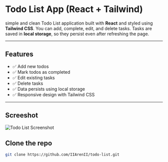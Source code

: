 # Todo List App (React + Tailwind)

 simple and clean Todo List application built with **React** and styled using **Tailwind CSS**. You can add, complete, edit, and delete tasks. Tasks are saved in **local storage**, so they persist even after refreshing the page.

 ---

## Features
- ✅ Add new todos
- ✅ Mark todos as completed
- ✅ Edit existing tasks
- ✅ Delete tasks
- ✅ Data persists using local storage
- ✅ Responsive design with Tailwind CSS

---

## Screeshot

![Todo List Screenshot](./src/assets/todo-list-ss.png)

## Clone the repo  
```bash
git clone https://github.com/IIArenII/todo-list.git

